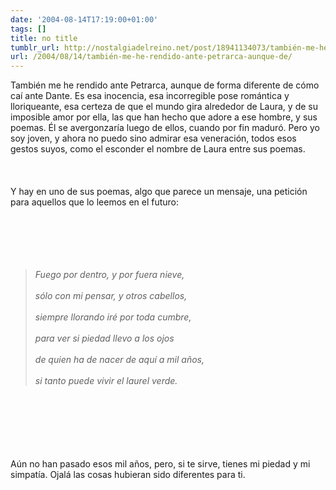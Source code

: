 ```yaml
---
date: '2004-08-14T17:19:00+01:00'
tags: []
title: no title
tumblr_url: http://nostalgiadelreino.net/post/18941134073/también-me-he-rendido-ante-petrarca-aunque-de
url: /2004/08/14/también-me-he-rendido-ante-petrarca-aunque-de/
---
```


<p>También me he rendido ante Petrarca, aunque de forma diferente de cómo caí ante Dante. Es esa inocencia, esa incorregible pose romántica y lloriqueante, esa certeza de que el mundo gira alrededor de Laura, y de su imposible amor por ella, las que han hecho que adore a ese hombre, y sus poemas. Él se avergonzaría luego de ellos, cuando por fin maduró. Pero yo soy joven, y ahora no puedo sino admirar esa veneración, todos esos gestos suyos, como el esconder el nombre de Laura entre sus poemas.<br/><br/><br/><br/>Y hay en uno de sus poemas, algo que parece un mensaje, una petición para aquellos que lo leemos en el futuro:<br/><br/><br/><br/><em><br/><br/><blockquote>Fuego por dentro, y por fuera nieve,<br/><br/>sólo con mi pensar, y otros cabellos,<br/><br/>siempre llorando iré por toda cumbre,<br/><br/>para ver si piedad llevo a los ojos<br/><br/>de quien ha de nacer de aquí a mil años,<br/><br/>si tanto puede vivir el laurel verde.</blockquote><br/><br/></em><br/><br/><br/><br/>Aún no han pasado esos mil años, pero, si te sirve, tienes mi piedad y mi simpatía. Ojalá las cosas hubieran sido diferentes para ti.</p><div class="blogger-post-footer"><img width="1" height="1" src="https://blogger.googleusercontent.com/tracker/1180118427259117074-8301694098065051081?l=nostalgiadelreino.blogspot.com" alt=""/></div>